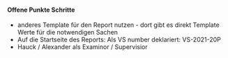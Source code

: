 #### Offene Punkte Schritte
 + anderes Template für den Report nutzen - dort gibt es direkt Template Werte für die notwendigen Sachen 
 + Auf die Startseite des Reports: Als VS number deklariert: VS-2021-20P 
 + Hauck / Alexander als Examinor / Supervisior 